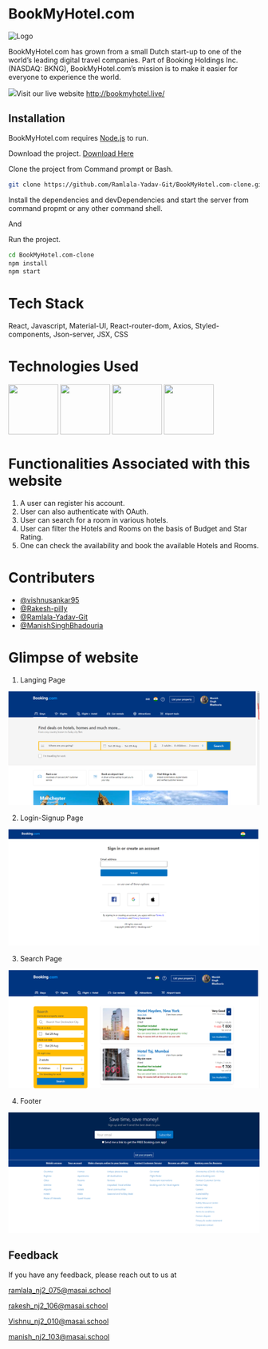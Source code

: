 # BookMyHotel.com

![Logo](https://cf.bstatic.com/static/img/bcom_logo_blue_bg/f12f834e849b2a7f752a14b2598a6ddfeda1e713.svg)

BookMyHotel.com has grown from a small Dutch start-up to one of the world’s leading digital travel companies. Part of Booking Holdings Inc. (NASDAQ: BKNG), BookMyHotel.com’s mission is to make it easier for everyone to experience the world.

<img src="https://raw.githubusercontent.com/MartinHeinz/MartinHeinz/master/wave.gif" width="25px">Visit our live website
http://bookmyhotel.live/

## Installation

BookMyHotel.com requires [Node.js](https://nodejs.org/) to run.

Download the project.
[Download Here](https://github.com/Ramlala-Yadav-Git/BookMyHotel.com-clone/archive/refs/heads/main.zip)


Clone the project from Command prompt or Bash.

```bash
git clone https://github.com/Ramlala-Yadav-Git/BookMyHotel.com-clone.git
```

Install the dependencies and devDependencies and start the server from command propmt or any other command shell.

And

Run the project.  
```bash
cd BookMyHotel.com-clone
npm install
npm start
```

# Tech Stack

React, Javascript, Material-UI, React-router-dom, Axios, Styled-components, Json-server, JSX, CSS

# Technologies Used

<p float="left">
    <img src="https://cdn.pixabay.com/photo/2017/08/05/11/16/logo-2582748_640.png" width="100" height="100">
    <img src="https://cdn.pixabay.com/photo/2017/08/05/11/16/logo-2582747_640.png" width="100" height="100">
    <img src="https://raw.githubusercontent.com/krishaayjois21/krishaayjois21/master/assets/javascript.png" width="100" height="100">
    <img src="https://yogalayout.com/static/reactnative.4e03ea5d.png" width="100" height="100">
 </p>



# Functionalities Associated with this website

1. A user can register his account.
2. User can also authenticate with OAuth.
3. User can search for a room in various hotels.
4. User can filter the Hotels and Rooms on the basis of Budget and Star Rating.
5. One can check the availability and book the available Hotels and Rooms.


# Contributers

- [@vishnusankar95](https://github.com/vishnusankar95)
- [@Rakesh-pilly](https://github.com/Rakesh-pilly)
- [@Ramlala-Yadav-Git](https://github.com/Ramlala-Yadav-Git)
- [@ManishSinghBhadouria](https://github.com/ManishSinghBhadouria)



# Glimpse of website

1. Langing Page

![Landing Page](https://github.com/ManishSinghBhadouria/api/blob/gh-pages/Booking11/Homepage.png?raw=true)

2. Login-Signup Page

![Login-Signup page](https://github.com/ManishSinghBhadouria/api/blob/gh-pages/Booking11/Login-Signup.png?raw=true)

3. Search Page

![Search](https://github.com/ManishSinghBhadouria/api/blob/gh-pages/Booking11/Search.png?raw=true)

4. Footer

![Footer](https://github.com/ManishSinghBhadouria/api/blob/gh-pages/Booking11/Footer.png?raw=true)


## Feedback

If you have any feedback, please reach out to us at

ramlala_nj2_075@masai.school

rakesh_nj2_106@masai.school

Vishnu_nj2_010@masai.school 

manish_nj2_103@masai.school



